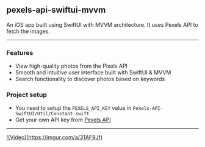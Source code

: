## pexels-api-swiftui-mvvm
An iOS app built using SwiftUI with MVVM architecture. It uses Pexels API to fetch the images.


------------


### Features
- View high-quality photos from the Pixels API
- Smooth and intuitive user interface built with SwiftUI & MVVM
- Search functionality to discover photos based on keywords

### Project setup
- You need to setup the `PEXELS_API_KEY` value in `Pexels-API-SwiftUI/Util/Constant.swift`
- Get your own API key from [Pexels API](https://www.pexels.com/api/)


------------


[!(Video)(https://imgur.com/a/31AF9Jf)](https://firebasestorage.googleapis.com/v0/b/android-essentials-2d9a4.appspot.com/o/assets%2Fpixels-api-swiftui-mvvm%2F3b52d8e2-e887-4fcf-bee7-7775112b3335.mp4?alt=media&token=421aef68-f15e-4934-9258-e57bc3ec6ec2)
